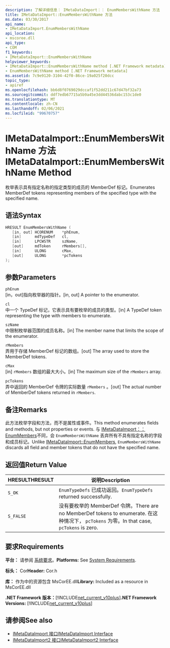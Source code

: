 ```yaml
---
description: 了解详细信息： IMetaDataImport：： EnumMembersWithName 方法
title: IMetaDataImport::EnumMembersWithName 方法
ms.date: 03/30/2017
api_name:
- IMetaDataImport.EnumMembersWithName
api_location:
- mscoree.dll
api_type:
- COM
f1_keywords:
- IMetaDataImport::EnumMembersWithName
helpviewer_keywords:
- IMetaDataImport::EnumMembersWithName method [.NET Framework metadata]
- EnumMembersWithName method [.NET Framework metadata]
ms.assetid: 7c9e9120-3104-42f0-86ce-19a025f20dcc
topic_type:
- apiref
ms.openlocfilehash: bb6d8f0769029dccaf1f52dd211c67d47bf32a73
ms.sourcegitcommit: ddf7edb67715a5b9a45e3dd44536dabc153c1de0
ms.translationtype: MT
ms.contentlocale: zh-CN
ms.lasthandoff: 02/06/2021
ms.locfileid: "99670757"
---
```

# <a name="imetadataimportenummemberswithname-method"></a><span data-ttu-id="79af5-103">IMetaDataImport::EnumMembersWithName 方法</span><span class="sxs-lookup"><span data-stu-id="79af5-103">IMetaDataImport::EnumMembersWithName Method</span></span>

<span data-ttu-id="79af5-104">枚举表示具有指定名称的指定类型的成员的 MemberDef 标记。</span><span class="sxs-lookup"><span data-stu-id="79af5-104">Enumerates MemberDef tokens representing members of the specified type with the specified name.</span></span>  
  
## <a name="syntax"></a><span data-ttu-id="79af5-105">语法</span><span class="sxs-lookup"><span data-stu-id="79af5-105">Syntax</span></span>  
  
```cpp  
HRESULT EnumMembersWithName (  
   [in, out] HCORENUM    *phEnum,
   [in]      mdTypeDef   cl,
   [in]      LPCWSTR     szName,
   [out]     mdToken     rMembers[],
   [in]      ULONG       cMax,
   [out]     ULONG       *pcTokens  
);  
```  
  
## <a name="parameters"></a><span data-ttu-id="79af5-106">参数</span><span class="sxs-lookup"><span data-stu-id="79af5-106">Parameters</span></span>  

 `phEnum`  
 <span data-ttu-id="79af5-107">[in，out]指向枚举器的指针。</span><span class="sxs-lookup"><span data-stu-id="79af5-107">[in, out] A pointer to the enumerator.</span></span>  
  
 `cl`  
 <span data-ttu-id="79af5-108">中一个 TypeDef 标记，它表示具有要枚举的成员的类型。</span><span class="sxs-lookup"><span data-stu-id="79af5-108">[in] A TypeDef token representing the type with members to enumerate.</span></span>  
  
 `szName`  
 <span data-ttu-id="79af5-109">中限制枚举器范围的成员名称。</span><span class="sxs-lookup"><span data-stu-id="79af5-109">[in] The member name that limits the scope of the enumerator.</span></span>  
  
 `rMembers`  
 <span data-ttu-id="79af5-110">弄用于存储 MemberDef 标记的数组。</span><span class="sxs-lookup"><span data-stu-id="79af5-110">[out] The array used to store the MemberDef tokens.</span></span>  
  
 `cMax`  
 <span data-ttu-id="79af5-111">[in] `rMembers` 数组的最大大小。</span><span class="sxs-lookup"><span data-stu-id="79af5-111">[in] The maximum size of the `rMembers` array.</span></span>  
  
 `pcTokens`  
 <span data-ttu-id="79af5-112">弄中返回的 MemberDef 令牌的实际数量 `rMembers` 。</span><span class="sxs-lookup"><span data-stu-id="79af5-112">[out] The actual number of MemberDef tokens returned in `rMembers`.</span></span>  
  
## <a name="remarks"></a><span data-ttu-id="79af5-113">备注</span><span class="sxs-lookup"><span data-stu-id="79af5-113">Remarks</span></span>  

 <span data-ttu-id="79af5-114">此方法枚举字段和方法，而不是属性或事件。</span><span class="sxs-lookup"><span data-stu-id="79af5-114">This method enumerates fields and methods, but not properties or events.</span></span> <span data-ttu-id="79af5-115">与 [IMetaDataImport：： EnumMembers](imetadataimport-enummembers-method.md)不同，会 `EnumMembersWithName` 丢弃所有不具有指定名称的字段和成员标记。</span><span class="sxs-lookup"><span data-stu-id="79af5-115">Unlike [IMetaDataImport::EnumMembers](imetadataimport-enummembers-method.md), `EnumMembersWithName` discards all field and member tokens that do not have the specified name.</span></span>  
  
## <a name="return-value"></a><span data-ttu-id="79af5-116">返回值</span><span class="sxs-lookup"><span data-stu-id="79af5-116">Return Value</span></span>  
  
|<span data-ttu-id="79af5-117">HRESULT</span><span class="sxs-lookup"><span data-stu-id="79af5-117">HRESULT</span></span>|<span data-ttu-id="79af5-118">说明</span><span class="sxs-lookup"><span data-stu-id="79af5-118">Description</span></span>|  
|-------------|-----------------|  
|`S_OK`|<span data-ttu-id="79af5-119">`EnumTypeDefs` 已成功返回。</span><span class="sxs-lookup"><span data-stu-id="79af5-119">`EnumTypeDefs` returned successfully.</span></span>|  
|`S_FALSE`|<span data-ttu-id="79af5-120">没有要枚举的 MemberDef 令牌。</span><span class="sxs-lookup"><span data-stu-id="79af5-120">There are no MemberDef tokens to enumerate.</span></span> <span data-ttu-id="79af5-121">在这种情况下， `pcTokens` 为零。</span><span class="sxs-lookup"><span data-stu-id="79af5-121">In that case, `pcTokens` is zero.</span></span>|  
  
## <a name="requirements"></a><span data-ttu-id="79af5-122">要求</span><span class="sxs-lookup"><span data-stu-id="79af5-122">Requirements</span></span>  

 <span data-ttu-id="79af5-123">**平台：** 请参阅 [系统要求](../../get-started/system-requirements.md)。</span><span class="sxs-lookup"><span data-stu-id="79af5-123">**Platforms:** See [System Requirements](../../get-started/system-requirements.md).</span></span>  
  
 <span data-ttu-id="79af5-124">**标头：** Cor</span><span class="sxs-lookup"><span data-stu-id="79af5-124">**Header:** Cor.h</span></span>  
  
 <span data-ttu-id="79af5-125">**库：** 作为中的资源包含 MsCorEE.dll</span><span class="sxs-lookup"><span data-stu-id="79af5-125">**Library:** Included as a resource in MsCorEE.dll</span></span>  
  
 <span data-ttu-id="79af5-126">**.NET Framework 版本：**[!INCLUDE[net_current_v10plus](../../../../includes/net-current-v10plus-md.md)]</span><span class="sxs-lookup"><span data-stu-id="79af5-126">**.NET Framework Versions:** [!INCLUDE[net_current_v10plus](../../../../includes/net-current-v10plus-md.md)]</span></span>  
  
## <a name="see-also"></a><span data-ttu-id="79af5-127">请参阅</span><span class="sxs-lookup"><span data-stu-id="79af5-127">See also</span></span>

- [<span data-ttu-id="79af5-128">IMetaDataImport 接口</span><span class="sxs-lookup"><span data-stu-id="79af5-128">IMetaDataImport Interface</span></span>](imetadataimport-interface.md)
- [<span data-ttu-id="79af5-129">IMetaDataImport2 接口</span><span class="sxs-lookup"><span data-stu-id="79af5-129">IMetaDataImport2 Interface</span></span>](imetadataimport2-interface.md)

